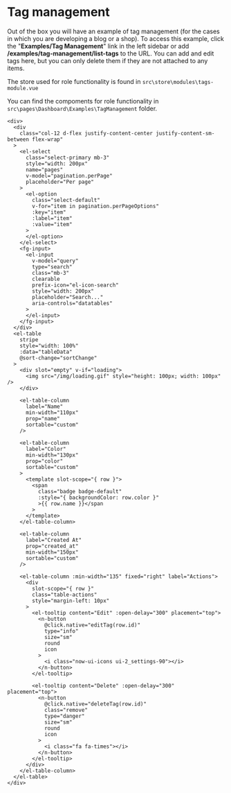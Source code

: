 # Tag management

Out of the box you will have an example of tag management (for the cases in which you are developing a blog or a shop). To access this example, click the "**Examples/Tag Management**" link in the left sidebar or add **/examples/tag-management/list-tags** to the URL.
You can add and edit tags here, but you can only delete them if they are not attached to any items.

The store used for role functionality is found in `src\store\modules\tags-module.vue`

You can find the compoments for role functionality in `src\pages\Dashboard\Examples\TagManagement` folder.

```
<div>
  <div
    class="col-12 d-flex justify-content-center justify-content-sm-between flex-wrap"
  >
    <el-select
      class="select-primary mb-3"
      style="width: 200px"
      name="pages"
      v-model="pagination.perPage"
      placeholder="Per page"
    >
      <el-option
        class="select-default"
        v-for="item in pagination.perPageOptions"
        :key="item"
        :label="item"
        :value="item"
      >
      </el-option>
    </el-select>
    <fg-input>
      <el-input
        v-model="query"
        type="search"
        class="mb-3"
        clearable
        prefix-icon="el-icon-search"
        style="width: 200px"
        placeholder="Search..."
        aria-controls="datatables"
      >
      </el-input>
    </fg-input>
  </div>
  <el-table
    stripe
    style="width: 100%"
    :data="tableData"
    @sort-change="sortChange"
  >
    <div slot="empty" v-if="loading">
      <img src="/img/loading.gif" style="height: 100px; width: 100px" />
    </div>

    <el-table-column
      label="Name"
      min-width="110px"
      prop="name"
      sortable="custom"
    />

    <el-table-column
      label="Color"
      min-width="130px"
      prop="color"
      sortable="custom"
    >
      <template slot-scope="{ row }">
        <span
          class="badge badge-default"
          :style="{ backgroundColor: row.color }"
          >{{ row.name }}</span
        >
      </template>
    </el-table-column>

    <el-table-column
      label="Created At"
      prop="created_at"
      min-width="150px"
      sortable="custom"
    />

    <el-table-column :min-width="135" fixed="right" label="Actions">
      <div
        slot-scope="{ row }"
        class="table-actions"
        style="margin-left: 10px"
      >
        <el-tooltip content="Edit" :open-delay="300" placement="top">
          <n-button
            @click.native="editTag(row.id)"
            type="info"
            size="sm"
            round
            icon
          >
            <i class="now-ui-icons ui-2_settings-90"></i>
          </n-button>
        </el-tooltip>

        <el-tooltip content="Delete" :open-delay="300" placement="top">
          <n-button
            @click.native="deleteTag(row.id)"
            class="remove"
            type="danger"
            size="sm"
            round
            icon
          >
            <i class="fa fa-times"></i>
          </n-button>
        </el-tooltip>
      </div>
    </el-table-column>
  </el-table>
</div>
```
